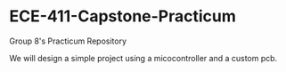 # ECE-411-Capstone-Practicum
Group 8's Practicum Repository  

We will design a simple project using a micocontroller and a custom pcb.
